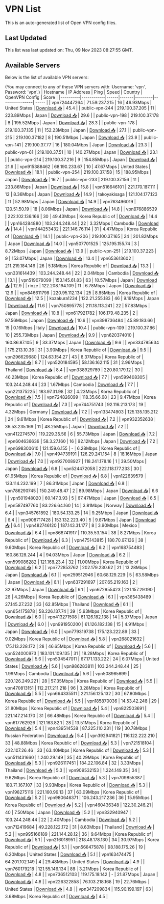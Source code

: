 # VPN List

This is an auto-generated list of Open VPN config files.

## Last Updated

This list was last updated on: Thu, 09 Nov 2023 08:27:55 GMT.

## Available Servers

Below is the list of available VPN servers:

(You may connect to any of these VPN servers with: Username: 'vpn', Password: 'vpn'.)
| Hostname | IP Address | Ping | Speed | Country | OpenVPN Config | Score |
|----------|------------|------|-------|---------|----------------| ----- |
| vpn724447264 | 71.59.237.215 | 16 | 46.93Mbps | United States | [Download 📥](./configs/server_0_US.ovpn) | 45.4 |
| public-vpn-244 | 219.100.37.205 | 11 | 223.89Mbps | Japan | [Download 📥](./configs/server_1_JP.ovpn) | 29.6 |
| public-vpn-198 | 219.100.37.178 | 8 | 195.52Mbps | Japan | [Download 📥](./configs/server_2_JP.ovpn) | 28.3 |
| public-vpn-178 | 219.100.37.135 | 11 | 152.23Mbps | Japan | [Download 📥](./configs/server_3_JP.ovpn) | 27.1 |
| public-vpn-215 | 219.100.37.182 | 8 | 190.51Mbps | Japan | [Download 📥](./configs/server_4_JP.ovpn) | 23.9 |
| public-vpn-141 | 219.100.37.77 | 16 | 180.04Mbps | Japan | [Download 📥](./configs/server_5_JP.ovpn) | 23.3 |
| public-vpn-61 | 219.100.37.51 | 10 | 140.27Mbps | Japan | [Download 📥](./configs/server_6_JP.ovpn) | 23.1 |
| public-vpn-214 | 219.100.37.216 | 9 | 154.85Mbps | Japan | [Download 📥](./configs/server_7_JP.ovpn) | 21.9 |
| vpn915388462 | 68.190.233.67 | 10 | 47.67Mbps | United States | [Download 📥](./configs/server_8_US.ovpn) | 18.1 |
| public-vpn-254 | 219.100.37.158 | 15 | 188.95Mbps | Japan | [Download 📥](./configs/server_9_JP.ovpn) | 16.7 |
| public-vpn-233 | 219.100.37.156 | 11 | 233.86Mbps | Japan | [Download 📥](./configs/server_10_JP.ovpn) | 15.8 |
| vpn516646101 | 221.170.187.111 | 12 | 8.36Mbps | Japan | [Download 📥](./configs/server_11_JP.ovpn) | 14.9 |
| takoyakisaga | 121.104.177.123 | 11 | 52.98Mbps | Japan | [Download 📥](./configs/server_12_JP.ovpn) | 14.9 |
| vpn763496019 | 120.51.50.19 | 18 | 8.06Mbps | Japan | [Download 📥](./configs/server_13_JP.ovpn) | 14.8 |
| vpn976886539 | 222.102.136.166 | 30 | 49.43Mbps | Korea Republic of | [Download 📥](./configs/server_14_KR.ovpn) | 14.4 |
| vpn164284880 | 103.244.248.44 | 22 | 3.32Mbps | Cambodia | [Download 📥](./configs/server_15_KH.ovpn) | 14.4 |
| vpn144253432 | 221.146.76.114 | 31 | 4.47Mbps | Korea Republic of | [Download 📥](./configs/server_16_KR.ovpn) | 14.1 |
| public-vpn-206 | 219.100.37.165 | 24 | 201.82Mbps | Japan | [Download 📥](./configs/server_17_JP.ovpn) | 14.0 |
| vpn507701525 | 125.195.155.74 | 3 | 8.72Mbps | Japan | [Download 📥](./configs/server_18_JP.ovpn) | 13.9 |
| public-vpn-251 | 219.100.37.223 | 9 | 153.07Mbps | Japan | [Download 📥](./configs/server_19_JP.ovpn) | 13.4 |
| vpn653613602 | 211.219.184.146 | 26 | 5.18Mbps | Korea Republic of | [Download 📥](./configs/server_20_KR.ovpn) | 13.3 |
| vpn331614439 | 103.244.248.44 | 22 | 2.04Mbps | Cambodia | [Download 📥](./configs/server_21_KH.ovpn) | 13.1 |
| vpn519079099 | 153.145.61.83 | 63 | 10.57Mbps | Japan | [Download 📥](./configs/server_22_JP.ovpn) | 12.9 |
| rinze | 122.208.194.109 | 11 | 6.78Mbps | Japan | [Download 📥](./configs/server_23_JP.ovpn) | 12.9 |
| vpn846611798 | 220.95.112.134 | 25 | 8.85Mbps | Korea Republic of | [Download 📥](./configs/server_24_KR.ovpn) | 12.5 |
| kozakura1234 | 122.21.255.183 | 46 | 9.19Mbps | Japan | [Download 📥](./configs/server_25_JP.ovpn) | 11.6 |
| vpn750895778 | 211.18.113.241 | 22 | 57.83Mbps | Japan | [Download 📥](./configs/server_26_JP.ovpn) | 10.8 |
| vpn617921782 | 106.179.48.235 | 2 | 97.56Mbps | Japan | [Download 📥](./configs/server_27_JP.ovpn) | 10.6 |
| vpn398736484 | 45.89.183.66 | 15 | 0.16Mbps | Italy | [Download 📥](./configs/server_28_IT.ovpn) | 10.4 |
| public-vpn-109 | 219.100.37.86 | 10 | 255.73Mbps | Japan | [Download 📥](./configs/server_29_JP.ovpn) | 9.9 |
| vpn620374010 | 160.86.87.105 | 9 | 33.37Mbps | Japan | [Download 📥](./configs/server_30_JP.ovpn) | 9.6 |
| vpn334785634 | 175.213.10.36 | 31 | 3.90Mbps | Korea Republic of | [Download 📥](./configs/server_31_KR.ovpn) | 9.5 |
| vpn296629680 | 124.63.154.27 | 43 | 8.37Mbps | Korea Republic of | [Download 📥](./configs/server_32_KR.ovpn) | 8.7 |
| vpn520184595 | 58.136.162.115 | 31 | 2.96Mbps | Thailand | [Download 📥](./configs/server_33_TH.ovpn) | 8.4 |
| vpn338929789 | 220.80.179.12 | 30 | 46.23Mbps | Korea Republic of | [Download 📥](./configs/server_34_KR.ovpn) | 7.7 |
| vpn599408305 | 103.244.248.44 | 23 | 1.67Mbps | Cambodia | [Download 📥](./configs/server_35_KH.ovpn) | 7.7 |
| vpn221375225 | 183.97.31.98 | 32 | 4.23Mbps | Korea Republic of | [Download 📥](./configs/server_36_KR.ovpn) | 7.5 |
| vpn724826099 | 118.35.66.68 | 23 | 9.47Mbps | Korea Republic of | [Download 📥](./configs/server_37_KR.ovpn) | 7.3 |
| vpn744751743 | 92.116.213.173 | 19 | 4.32Mbps | Germany | [Download 📥](./configs/server_38_DE.ovpn) | 7.2 |
| vpn133474903 | 125.135.135.212 | 24 | 9.61Mbps | Korea Republic of | [Download 📥](./configs/server_39_KR.ovpn) | 7.2 |
| vpn932352638 | 36.53.235.169 | 11 | 48.25Mbps | Japan | [Download 📥](./configs/server_40_JP.ovpn) | 7.2 |
| vpn412274570 | 119.229.35.56 | 6 | 55.73Mbps | Japan | [Download 📥](./configs/server_41_JP.ovpn) | 7.2 |
| vpn604636639 | 58.3.27.160 | 16 | 92.12Mbps | Japan | [Download 📥](./configs/server_42_JP.ovpn) | 7.2 |
| vpn698300610 | 121.159.6.155 | - | 6.28Mbps | Korea Republic of | [Download 📥](./configs/server_43_KR.ovpn) | 7.0 |
| vpn494739191 | 126.29.241.154 | 8 | 18.16Mbps | Japan | [Download 📥](./configs/server_44_JP.ovpn) | 7.0 |
| vpn927008927 | 118.241.178.16 | 1 | 39.50Mbps | Japan | [Download 📥](./configs/server_45_JP.ovpn) | 6.8 |
| vpn524472058 | 222.118.177.233 | 30 | 61.95Mbps | Korea Republic of | [Download 📥](./configs/server_46_KR.ovpn) | 6.8 |
| vpn122639579 | 133.114.232.199 | 7 | 86.31Mbps | Japan | [Download 📥](./configs/server_47_JP.ovpn) | 6.8 |
| vpn786290745 | 150.249.48.47 | 2 | 89.98Mbps | Japan | [Download 📥](./configs/server_48_JP.ovpn) | 6.6 |
| vpn501948020 | 60.147.3.93 | 5 | 67.47Mbps | Japan | [Download 📥](./configs/server_49_JP.ovpn) | 6.5 |
| vpn587497760 | 83.226.64.160 | 14 | 3.81Mbps | Norway | [Download 📥](./configs/server_50_NO.ovpn) | 6.4 |
| vpn345761892 | 180.54.133.25 | 14 | 9.25Mbps | Japan | [Download 📥](./configs/server_51_JP.ovpn) | 6.4 |
| vpn908717428 | 153.132.223.40 | 5 | 9.67Mbps | Japan | [Download 📥](./configs/server_52_JP.ovpn) | 6.4 |
| vpn482746120 | 187.143.31.177 | 8 | 3.90Mbps | Mexico | [Download 📥](./configs/server_53_MX.ovpn) | 6.4 |
| vpn868741917 | 110.35.53.154 | 38 | 8.27Mbps | Korea Republic of | [Download 📥](./configs/server_54_KR.ovpn) | 6.3 |
| vpn475143815 | 180.70.67.136 | 38 | 9.60Mbps | Korea Republic of | [Download 📥](./configs/server_55_KR.ovpn) | 6.2 |
| vpn168754483 | 160.86.128.244 | 4 | 94.03Mbps | Japan | [Download 📥](./configs/server_56_JP.ovpn) | 6.2 |
| vpn599086282 | 121.168.23.4 | 32 | 11.00Mbps | Korea Republic of | [Download 📥](./configs/server_57_KR.ovpn) | 6.2 |
| vpn772853762 | 202.179.230.62 | 21 | 13.28Mbps | Japan | [Download 📥](./configs/server_58_JP.ovpn) | 6.1 |
| vpn259512946 | 60.68.129.229 | 5 | 63.58Mbps | Japan | [Download 📥](./configs/server_59_JP.ovpn) | 6.1 |
| vpn637291697 | 207.65.219.163 | 2 | 32.97Mbps | Japan | [Download 📥](./configs/server_60_JP.ovpn) | 6.1 |
| vpn672955423 | 221.157.29.190 | 26 | 4.26Mbps | Korea Republic of | [Download 📥](./configs/server_61_KR.ovpn) | 6.1 |
| vpn365438489 | 27.145.27.232 | 33 | 62.85Mbps | Thailand | [Download 📥](./configs/server_62_TH.ovpn) | 6.1 |
| vpn654175878 | 58.226.137.74 | 39 | 5.93Mbps | Korea Republic of | [Download 📥](./configs/server_63_KR.ovpn) | 6.0 |
| vpn413271508 | 61.126.182.138 | 14 | 5.37Mbps | Japan | [Download 📥](./configs/server_64_JP.ovpn) | 6.0 |
| vpn991950200 | 61.126.182.138 | 15 | 4.91Mbps | Japan | [Download 📥](./configs/server_65_JP.ovpn) | 6.0 |
| vpn779319738 | 175.123.222.89 | 33 | 9.02Mbps | Korea Republic of | [Download 📥](./configs/server_66_KR.ovpn) | 5.8 |
| vpn268021632 | 175.113.228.172 | 28 | 46.65Mbps | Korea Republic of | [Download 📥](./configs/server_67_KR.ovpn) | 5.6 |
| vpn524000973 | 183.101.109.135 | 31 | 18.28Mbps | Korea Republic of | [Download 📥](./configs/server_68_KR.ovpn) | 5.6 |
| vpn534547011 | 67.171.133.222 | 24 | 6.07Mbps | United States | [Download 📥](./configs/server_69_US.ovpn) | 5.6 |
| vpn986283811 | 103.244.248.44 | 25 | 1.99Mbps | Cambodia | [Download 📥](./configs/server_70_KH.ovpn) | 5.6 |
| vpn508965699 | 220.126.249.221 | 28 | 57.35Mbps | Korea Republic of | [Download 📥](./configs/server_71_KR.ovpn) | 5.5 |
| vpn470813151 | 112.217.211.218 | 96 | 3.28Mbps | Korea Republic of | [Download 📥](./configs/server_72_KR.ovpn) | 5.5 |
| vpn664335511 | 221.156.125.132 | 30 | 67.80Mbps | Korea Republic of | [Download 📥](./configs/server_73_KR.ovpn) | 5.5 |
| vpn185870036 | 14.53.42.248 | 29 | 21.80Mbps | Korea Republic of | [Download 📥](./configs/server_74_KR.ovpn) | 5.4 |
| vpn822503691 | 221.147.214.170 | 31 | 66.48Mbps | Korea Republic of | [Download 📥](./configs/server_75_KR.ovpn) | 5.4 |
| vpn617762926 | 121.163.82.1 | 28 | 13.51Mbps | Korea Republic of | [Download 📥](./configs/server_76_KR.ovpn) | 5.4 |
| vpn439514538 | 87.225.110.231 | 119 | 30.78Mbps | Russian Federation | [Download 📥](./configs/server_77_RU.ovpn) | 5.4 |
| vpn392941821 | 116.122.222.210 | 33 | 48.88Mbps | Korea Republic of | [Download 📥](./configs/server_78_KR.ovpn) | 5.3 |
| vpn721518104 | 222.107.26.46 | 33 | 63.40Mbps | Korea Republic of | [Download 📥](./configs/server_79_KR.ovpn) | 5.3 |
| vpn511431660 | 1.240.29.149 | 35 | 40.29Mbps | Korea Republic of | [Download 📥](./configs/server_80_KR.ovpn) | 5.3 |
| vpn926117451 | 184.22.106.84 | 32 | 3.33Mbps | Thailand | [Download 📥](./configs/server_81_TH.ovpn) | 5.3 |
| vpn909532153 | 1.224.149.35 | 34 | 9.62Mbps | Korea Republic of | [Download 📥](./configs/server_82_KR.ovpn) | 5.3 |
| vpn709855387 | 180.71.167.107 | 33 | 9.93Mbps | Korea Republic of | [Download 📥](./configs/server_83_KR.ovpn) | 5.3 |
| vpn198275116 | 221.160.99.13 | 37 | 63.09Mbps | Korea Republic of | [Download 📥](./configs/server_84_KR.ovpn) | 5.2 |
| vpn980646371 | 106.243.217.236 | 36 | 15.95Mbps | Korea Republic of | [Download 📥](./configs/server_85_KR.ovpn) | 5.2 |
| vpn460436348 | 122.30.246.21 | 40 | 7.50Mbps | Japan | [Download 📥](./configs/server_86_JP.ovpn) | 5.2 |
| vpn332940947 | 103.244.248.44 | 22 | 2.40Mbps | Cambodia | [Download 📥](./configs/server_87_KH.ovpn) | 5.2 |
| vpn712419684 | 49.228.122.172 | 31 | 8.63Mbps | Thailand | [Download 📥](./configs/server_88_TH.ovpn) | 5.2 |
| vpn995166189 | 221.144.28.12 | 36 | 9.64Mbps | Korea Republic of | [Download 📥](./configs/server_89_KR.ovpn) | 5.1 |
| vpn216018951 | 218.48.178.130 | 34 | 30.97Mbps | Korea Republic of | [Download 📥](./configs/server_90_KR.ovpn) | 5.1 |
| vpn568475878 | 98.188.175.26 | 19 | 6.20Mbps | United States | [Download 📥](./configs/server_91_US.ovpn) | 5.1 |
| vpn163474475 | 64.201.102.149 | 4 | 29.48Mbps | United States | [Download 📥](./configs/server_92_US.ovpn) | 4.9 |
| vpn760179218 | 121.55.146.134 | 88 | 3.21Mbps | Korea Republic of | [Download 📥](./configs/server_93_KR.ovpn) | 4.8 |
| vpn736512103 | 119.175.18.142 | - | 21.87Mbps | Japan | [Download 📥](./configs/server_94_JP.ovpn) | 4.8 |
| vpn226322858 | 76.103.218.168 | 19 | 22.76Mbps | United States | [Download 📥](./configs/server_95_US.ovpn) | 4.8 |
| vpn347209834 | 115.90.199.197 | 63 | 3.68Mbps | Korea Republic of | [Download 📥](./configs/server_96_KR.ovpn) | 4.5 |
